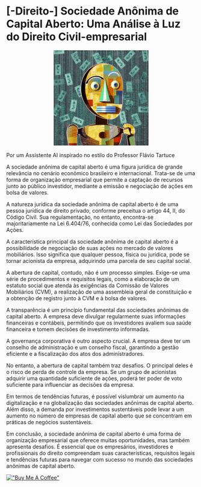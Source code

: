 # [-Direito-] Sociedade Anônima de Capital Aberto: Uma Análise à Luz do Direito Civil-empresarial

<p align="center">
<img src="./imgs/19--[Artigo]--Como_ganhar_dinheiro_com_IA.png" height="50%" width="50%" alt="Unform" />
</p>

Por um Assistente AI inspirado no estilo do Professor Flávio Tartuce

A sociedade anônima de capital aberto é uma figura jurídica de grande relevância no cenário econômico brasileiro e internacional. Trata-se de uma forma de organização empresarial que permite a captação de recursos junto ao público investidor, mediante a emissão e negociação de ações em bolsa de valores.

A natureza jurídica da sociedade anônima de capital aberto é de uma pessoa jurídica de direito privado, conforme preceitua o artigo 44, II, do Código Civil. Sua regulamentação, no entanto, encontra-se majoritariamente na Lei 6.404/76, conhecida como Lei das Sociedades por Ações.

A característica principal da sociedade anônima de capital aberto é a possibilidade de negociação de suas ações no mercado de valores mobiliários. Isso significa que qualquer pessoa, física ou jurídica, pode se tornar acionista da empresa, adquirindo uma parcela de seu capital social.

A abertura de capital, contudo, não é um processo simples. Exige-se uma série de procedimentos e requisitos legais, como a elaboração de um estatuto social que atenda às exigências da Comissão de Valores Mobiliários (CVM), a realização de uma assembleia geral de constituição e a obtenção de registro junto à CVM e à bolsa de valores.

A transparência é um princípio fundamental das sociedades anônimas de capital aberto. A empresa deve divulgar regularmente suas informações financeiras e contábeis, permitindo que os investidores avaliem sua saúde financeira e tomem decisões de investimento informadas.

A governança corporativa é outro aspecto crucial. A empresa deve ter um conselho de administração e um conselho fiscal, garantindo a gestão eficiente e a fiscalização dos atos dos administradores.

No entanto, a abertura de capital também traz desafios. O principal deles é o risco de perda de controle da empresa. Se um grupo de acionistas adquirir uma quantidade suficiente de ações, poderá ter poder de voto suficiente para influenciar as decisões da empresa.

Em termos de tendências futuras, é possível vislumbrar um aumento na digitalização e na globalização das sociedades anônimas de capital aberto. Além disso, a demanda por investimentos sustentáveis pode levar a um aumento no número de empresas de capital aberto que se concentram em práticas de negócios sustentáveis.

Em conclusão, a sociedade anônima de capital aberto é uma forma de organização empresarial que oferece muitas oportunidades, mas também apresenta desafios. É essencial que os empresários, investidores e profissionais do direito compreendam suas características, requisitos legais e tendências futuras para navegar com sucesso no mundo das sociedades anônimas de capital aberto.


[!["Buy Me A Coffee"](https://user-images.githubusercontent.com/1376749/120938564-50c59780-c6e1-11eb-814f-22a0399623c5.png)](https://www.buymeacoffee.com/govinda777)
